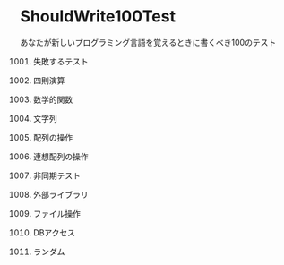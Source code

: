 ShouldWrite100Test
==================

あなたが新しいプログラミング言語を覚えるときに書くべき100のテスト

1001. 失敗するテスト
1002. 四則演算
1003. 数学的関数
1004. 文字列

2001. 配列の操作
2002. 連想配列の操作

3001. 非同期テスト

4001. 外部ライブラリ

5001. ファイル操作
5002. DBアクセス

6001. ランダム